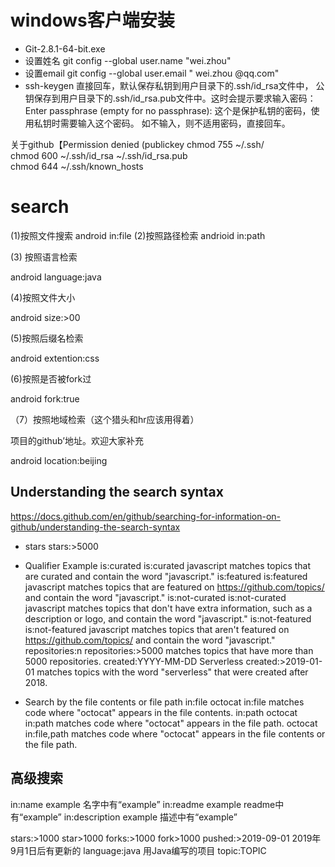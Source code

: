 # windows客户端安装
 - Git-2.8.1-64-bit.exe
 - 设置姓名
git config --global user.name "wei.zhou"
- 设置email
git config --global user.email " wei.zhou @qq.com"
- ssh-keygen
 直接回车，默认保存私钥到用户目录下的.ssh/id_rsa文件中，
公钥保存到用户目录下的.ssh/id_rsa.pub文件中。这时会提示要求输入密码：
Enter passphrase (empty for no passphrase):
这个是保护私钥的密码，使用私钥时需要输入这个密码。
如不输入，则不适用密码，直接回车。


关于github【Permission denied (publickey
chmod 755 ~/.ssh/  
chmod 600 ~/.ssh/id_rsa ~/.ssh/id_rsa.pub   
chmod 644 ~/.ssh/known_hosts 



# search
(1)按照文件搜索
  android in:file
(2)按照路径检索
 andrioid in:path

(3) 按照语言检索

android language:java

(4)按照文件大小

android size:>00

(5)按照后缀名检索

android extention:css

(6)按照是否被fork过

android fork:true

（7）按照地域检索（这个猎头和hr应该用得着）

项目的github’地址。欢迎大家补充

android location:beijing


## Understanding the search syntax
https://docs.github.com/en/github/searching-for-information-on-github/understanding-the-search-syntax

* stars
stars:>5000

* Qualifier	Example
is:curated	is:curated javascript matches topics that are curated and contain the word "javascript."
is:featured	is:featured javascript matches topics that are featured on https://github.com/topics/ and contain the word "javascript."
is:not-curated	is:not-curated javascript matches topics that don't have extra information, such as a description or logo, and contain the word "javascript."
is:not-featured	is:not-featured javascript matches topics that aren't featured on https://github.com/topics/ and contain the word "javascript."
repositories:n	repositories:>5000 matches topics that have more than 5000 repositories.
created:YYYY-MM-DD	Serverless created:>2019-01-01 matches topics with the word "serverless" that were created after 2018.

* Search by the file contents or file path
in:file	octocat in:file matches code where "octocat" appears in the file contents.
in:path	octocat in:path matches code where "octocat" appears in the file path.
octocat in:file,path matches code where "octocat" appears in the file contents or the file path.

## 高级搜索
[](https://docs.github.com/en/free-pro-team@latest/github/searching-for-information-on-github/searching-for-repositories)
in:name example		名字中有“example”
in:readme example		readme中有“example”
in:description example	描述中有“example”

stars:>1000		star>1000
forks:>1000		fork>1000
pushed:>2019-09-01		2019年9月1日后有更新的
language:java		用Java编写的项目
topic:TOPIC